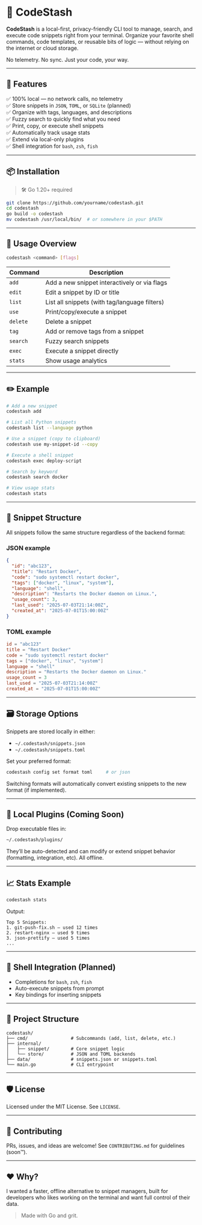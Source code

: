 # 🧰 CodeStash

**CodeStash** is a local-first, privacy-friendly CLI tool to manage, search, and execute code snippets right from your terminal. Organize your favorite shell commands, code templates, or reusable bits of logic — without relying on the internet or cloud storage.

No telemetry. No sync. Just your code, your way.

---

## 🚀 Features

✅ 100% local — no network calls, no telemetry  
✅ Store snippets in `JSON`, `TOML`, or `SQLite` (planned)  
✅ Organize with tags, languages, and descriptions  
✅ Fuzzy search to quickly find what you need  
✅ Print, copy, or execute shell snippets  
✅ Automatically track usage stats  
✅ Extend via local-only plugins  
✅ Shell integration for `bash`, `zsh`, `fish`

---

## 📦 Installation

> 🛠️ Go 1.20+ required

```bash
git clone https://github.com/yourname/codestash.git
cd codestash
go build -o codestash
mv codestash /usr/local/bin/  # or somewhere in your $PATH
````

---

## 🔧 Usage Overview

```bash
codestash <command> [flags]
```

| Command  | Description                                   |
| -------- | --------------------------------------------- |
| `add`    | Add a new snippet interactively or via flags  |
| `edit`   | Edit a snippet by ID or title                 |
| `list`   | List all snippets (with tag/language filters) |
| `use`    | Print/copy/execute a snippet                  |
| `delete` | Delete a snippet                              |
| `tag`    | Add or remove tags from a snippet             |
| `search` | Fuzzy search snippets                         |
| `exec`   | Execute a snippet directly                    |
| `stats`  | Show usage analytics                          |

---

## ✏️ Example

```bash
# Add a new snippet
codestash add

# List all Python snippets
codestash list --language python

# Use a snippet (copy to clipboard)
codestash use my-snippet-id --copy

# Execute a shell snippet
codestash exec deploy-script

# Search by keyword
codestash search docker

# View usage stats
codestash stats
```

---

## 🧠 Snippet Structure

All snippets follow the same structure regardless of the backend format:

### JSON example

```json
{
  "id": "abc123",
  "title": "Restart Docker",
  "code": "sudo systemctl restart docker",
  "tags": ["docker", "linux", "system"],
  "language": "shell",
  "description": "Restarts the Docker daemon on Linux.",
  "usage_count": 3,
  "last_used": "2025-07-03T21:14:00Z",
  "created_at": "2025-07-01T15:00:00Z"
}
```

### TOML example

```toml
id = "abc123"
title = "Restart Docker"
code = "sudo systemctl restart docker"
tags = ["docker", "linux", "system"]
language = "shell"
description = "Restarts the Docker daemon on Linux."
usage_count = 3
last_used = "2025-07-03T21:14:00Z"
created_at = "2025-07-01T15:00:00Z"
```

---

## 🗃️ Storage Options

Snippets are stored locally in either:

* `~/.codestash/snippets.json`
* `~/.codestash/snippets.toml`

Set your preferred format:

```bash
codestash config set format toml     # or json
```

Switching formats will automatically convert existing snippets to the new format (if implemented).

---

## 🔌 Local Plugins (Coming Soon)

Drop executable files in:

```bash
~/.codestash/plugins/
```

They’ll be auto-detected and can modify or extend snippet behavior (formatting, integration, etc). All offline.

---

## 📈 Stats Example

```bash
codestash stats
```

Output:

```
Top 5 Snippets:
1. git-push-fix.sh — used 12 times
2. restart-nginx — used 9 times
3. json-prettify — used 5 times
...
```

---

## 🐚 Shell Integration (Planned)

* Completions for `bash`, `zsh`, `fish`
* Auto-execute snippets from prompt
* Key bindings for inserting snippets

---

## 📁 Project Structure

```
codestash/
├── cmd/                # Subcommands (add, list, delete, etc.)
├── internal/
│   ├── snippet/        # Core snippet logic
│   └── store/          # JSON and TOML backends
├── data/               # snippets.json or snippets.toml
└── main.go             # CLI entrypoint
```

---

## 🛡 License

Licensed under the MIT License. See `LICENSE`.

---

## 💬 Contributing

PRs, issues, and ideas are welcome! See `CONTRIBUTING.md` for guidelines (soon™).

---

## ❤️ Why?

I wanted a faster, offline alternative to snippet managers, built for developers who likes working on the terminal and want full control of their data.

> Made with Go and grit. 

